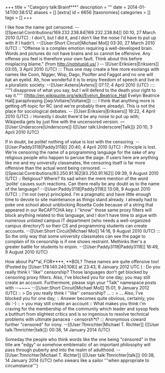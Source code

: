 +++
title = "Category talk:Brainf***"
description = ""
date = 2014-01-14T00:38:51Z
aliases = []
[extra]
id = 6656
[taxonomies]
categories = []
tags = []
+++

I like how the name got censored. --[[Special:Contributions/169.232.238.84|169.232.238.84]] 00:10, 27 March 2010 (UTC)
: I don't, but I did it, and I don't like the noise I'd have to put up with if I hadn't. --[[User:Short Circuit|Michael Mol]] 03:30, 27 March 2010 (UTC)
:: "Offense is a complex emotion requiring a well-developed brain. Words and pictures do not have brains and so cannot be offensive. Any offense you feel is therefore your own fault. Think about this before misplacing blame." (from http://notstupid.us/ ) -- [[User:Eriksiers|Eriksiers]] 03:05, 3 April 2010 (UTC)
::: Thus one may create a few more esolangs with names like Coon, Nigger, Wop, Dago, Poofter and Faggot and no one will bat an eyelid. Ah, how wonderful it is to enjoy freedom of speech and live in a pluralistic society. --[[User:Axtens|Axtens]] 07:17, 4 April 2010 (UTC)
:::: '''"I disapprove of what you say, but I will defend to the death your right to say it."''' ([http://en.wikiquote.org/wiki/Evelyn_Beatrice_Hall Evelyn Beatrice Hall] paraphrasing [[wp:Voltaire|Voltaire]])
:::: I think that anything more is getting off-topic for RC (and we're probably there already). This is not the place for sociological debates. -- [[User:Eriksiers|Eriksiers]] 18:22, 4 April 2010 (UTC)
:: Honestly I doubt there'd be any noise to put up with; Wikipedia gets by just fine with the uncensored version. —[[User:Underscore|Underscore]] ([[User talk:Underscore|Talk]]) 20:10, 3 April 2010 (UTC)

If in doubt, be polite! nothing of value is lost with the censoring. --[[User:Paddy3118|Paddy3118]] 20:40, 4 April 2010 (UTC)
: Principle is lost. We're censoring the name of a programming language for the sake of any religious people who happen to peruse the page. If users here are anything like me and my university classmates, the censoring itself is far more offensive than the actual word being censored. --[[Special:Contributions/83.250.91.162|83.250.91.162]] 09:39, 9 August 2010 (UTC)
:: Religious? Where? Its sad when the mere mention of the word 'polite' causes such reactions. Can there really be any doubt as to the name of the language? --[[User:Paddy3118|Paddy3118]] 13:08, 9 August 2010 (UTC)
:: I'm not (very) principled. I'm a pragmatic and have little enough time to devote to site maintenance as things stand already. I already had to poke one school about unblocking Rosetta Code because of a string that appeared in our ReCAPTCHA key. I ''know'' those same proxy filters will block anything related to this language, and I don't have time to argue with numerous unlisted campus IT department (who needs a well-organized campus directory?) so their CS and programming students can create accounts. --[[User:Short Circuit|Michael Mol]] 14:16, 9 August 2010 (UTC)
::: So the only way that some university classmates can see the page to complain of its censorship is if one shows restraint. Methinks ther's a greater battle for students to enjoin. --[[User:Paddy3118|Paddy3118]] 16:49, 9 August 2010 (UTC)

How about Pa**al, FOR****, **BOL? These names are quite offensive too! (Posted by [[User:178.140.240.108]] at 23:43, 8 January 2012 UTC )
: Do you really think I ''like'' censorship? Those languages don't get blocked by censoring proxy filters. Also, I've blocked you for one day; you may still create an account. Furthermore, please sign your "Talk" namespace posts with <nowiki>--~~~~</nowiki> --[[User:Short Circuit|Michael Mol]] 15:01, 9 January 2012 (UTC)
:: > Do you really think I ''like'' censorship? ... 
:: > ... Also, I've blocked you for one day;
:: Answer becomes quite obvious, certainly, you do :-)
:: > you may still create an account
:: What makes you think i'm craving for the membership of the community which leader and sysop feels a butthurt from slightest critics and is so ingenious to resolve technical problems with ultimate panacea - censorsh*t?
::: Anonymous coward further "censored" for irony. --[[User:Ttmrichter|Michael T. Richter]] ([[User talk:Ttmrichter|talk]]) 00:38, 14 January 2014 (UTC)

Someday the people who think words like the one being "censored" in the title are "edgy" or somehow emblematic of an important philosophy will pass through puberty and into the realm of adulthood.  --[[User:Ttmrichter|Michael T. Richter]] ([[User talk:Ttmrichter|talk]]) 00:38, 14 January 2014 (UTC) (who swears like a sailor '''when appropriate to circumstance''')
